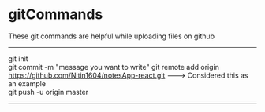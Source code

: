 # gitCommands                                                                                                                                                                       
These git commands are helpful while uploading files on github                                       
___________________________________________________________________________________________________________ 
git init  
git commit -m "message you want to write" 
git remote add origin https://github.com/Nitin1604/notesApp-react.git ---> Considered this as an example  
git push -u origin master   
____________________________________________________________________________________________________________
